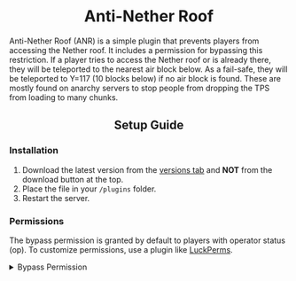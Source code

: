 # <center>Anti-Nether Roof</center>

Anti-Nether Roof (ANR) is a simple plugin that prevents players from accessing the Nether roof. It includes a permission for bypassing this restriction. If a player tries to access the Nether roof or is already there, they will be teleported to the nearest air block below. As a fail-safe, they will be teleported to Y=117 (10 blocks below) if no air block is found. These are mostly found on anarchy servers to stop people from dropping the TPS from loading to many chunks.

## <center>Setup Guide</center>

### Installation

1. Download the latest version from the [versions tab](https://modrinth.com/plugin/anti-nether-roof/versions/) and **NOT** from the download button at the top.
2. Place the file in your `/plugins` folder.
3. Restart the server.

### Permissions

The bypass permission is granted by default to players with operator status (op). To customize permissions, use a plugin like [LuckPerms](https://luckperms.net/).

<details>
<summary>Bypass Permission</summary>

**Permission**: `anr.bypass`  
**Description**: Allows a player to bypass Nether roof teleportation.  
**Default**: op

</details>

